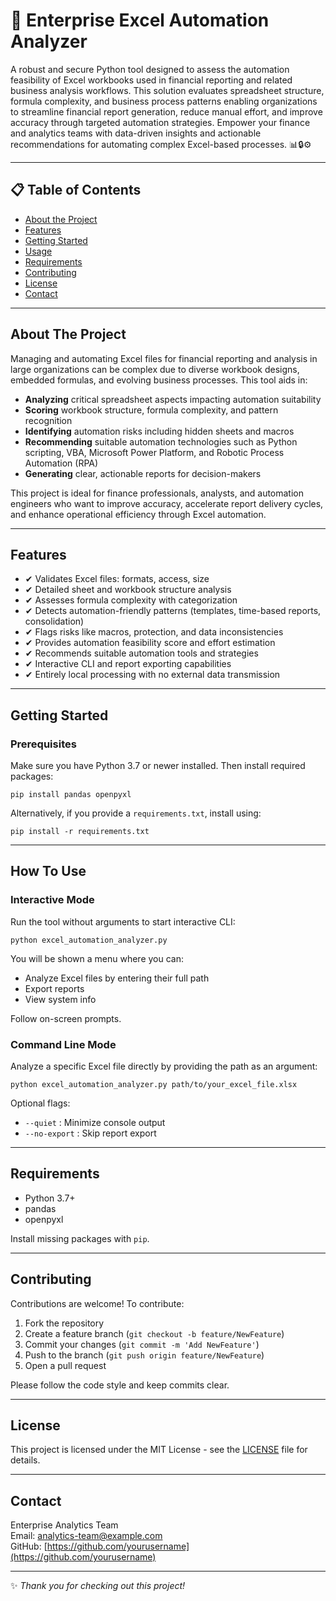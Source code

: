 # 🚀 Enterprise Excel Automation Analyzer

A robust and secure Python tool designed to assess the automation feasibility of Excel workbooks used in financial reporting and related business analysis workflows. This solution evaluates spreadsheet structure, formula complexity, and business process patterns enabling organizations to streamline financial report generation, reduce manual effort, and improve accuracy through targeted automation strategies. Empower your finance and analytics teams with data-driven insights and actionable recommendations for automating complex Excel-based processes. 📊🔒⚙️

---

## 📋 Table of Contents

- [About the Project](#about-the-project)
- [Features](#features)
- [Getting Started](#getting-started)
- [Usage](#usage)
- [Requirements](#requirements)
- [Contributing](#contributing)
- [License](#license)
- [Contact](#contact)
  
---

## About The Project

Managing and automating Excel files for financial reporting and analysis in large organizations can be complex due to diverse workbook designs, embedded formulas, and evolving business processes. This tool aids in:

- **Analyzing** critical spreadsheet aspects impacting automation suitability  
- **Scoring** workbook structure, formula complexity, and pattern recognition  
- **Identifying** automation risks including hidden sheets and macros  
- **Recommending** suitable automation technologies such as Python scripting, VBA, Microsoft Power Platform, and Robotic Process Automation (RPA)  
- **Generating** clear, actionable reports for decision-makers  

This project is ideal for finance professionals, analysts, and automation engineers who want to improve accuracy, accelerate report delivery cycles, and enhance operational efficiency through Excel automation.

---

## Features

- ✔ Validates Excel files: formats, access, size  
- ✔ Detailed sheet and workbook structure analysis  
- ✔ Assesses formula complexity with categorization  
- ✔ Detects automation-friendly patterns (templates, time-based reports, consolidation)  
- ✔ Flags risks like macros, protection, and data inconsistencies  
- ✔ Provides automation feasibility score and effort estimation  
- ✔ Recommends suitable automation tools and strategies  
- ✔ Interactive CLI and report exporting capabilities  
- ✔ Entirely local processing with no external data transmission  

---

## Getting Started

### Prerequisites

Make sure you have Python 3.7 or newer installed. Then install required packages:

```
pip install pandas openpyxl
```

Alternatively, if you provide a `requirements.txt`, install using:

```
pip install -r requirements.txt
```


---

## How To Use

### Interactive Mode

Run the tool without arguments to start interactive CLI:

```
python excel_automation_analyzer.py
```


You will be shown a menu where you can:

- Analyze Excel files by entering their full path
- Export reports
- View system info

Follow on-screen prompts.

### Command Line Mode

Analyze a specific Excel file directly by providing the path as an argument:

```
python excel_automation_analyzer.py path/to/your_excel_file.xlsx
```


Optional flags:

- `--quiet` : Minimize console output  
- `--no-export` : Skip report export  

---

## Requirements

- Python 3.7+  
- pandas  
- openpyxl  

Install missing packages with `pip`.

---

## Contributing

Contributions are welcome! To contribute:

1. Fork the repository  
2. Create a feature branch (`git checkout -b feature/NewFeature`)  
3. Commit your changes (`git commit -m 'Add NewFeature'`)  
4. Push to the branch (`git push origin feature/NewFeature`)  
5. Open a pull request  

Please follow the code style and keep commits clear.

---

## License

This project is licensed under the MIT License - see the [LICENSE](LICENSE) file for details.

---

## Contact

Enterprise Analytics Team  
Email: analytics-team@example.com  
GitHub: [https://github.com/yourusername](https://github.com/yourusername)  

---

✨ _Thank you for checking out this project!_
